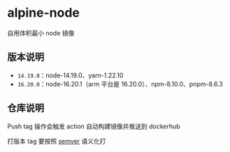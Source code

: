 # alpine-node
自用体积最小 node 镜像

## 版本说明

- `14.19.0`：node-14.19.0、yarn-1.22.10
- `16.20.0`：node-16.20.1（arm 平台是 16.20.0）、npm-8.10.0、pnpm-8.6.3

## 仓库说明

Push tag 操作会触发 action 自动构建镜像并推送到 dockerhub

打版本 tag 要按照 [semver](https://semver.org/lang/zh-CN/) 语义化打